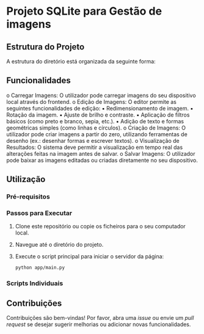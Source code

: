 # Projeto SQLite para Gestão de imagens


## Estrutura do Projeto

A estrutura do diretório está organizada da seguinte forma:


## Funcionalidades

o Carregar Imagens: O utilizador pode carregar imagens do seu dispositivo local através do
frontend.
o Edição de Imagens: O editor permite as seguintes funcionalidades de edição:
▪ Redimensionamento de imagem.
▪ Rotação da imagem.
▪ Ajuste de brilho e contraste.
▪ Aplicação de filtros básicos (como preto e branco, sepia, etc.).
▪ Adição de texto e formas geométricas simples (como linhas e círculos).
o Criação de Imagens: O utilizador pode criar imagens a partir do zero, utilizando ferramentas
de desenho (ex.: desenhar formas e escrever textos).
o Visualização de Resultados: O sistema deve permitir a visualização em tempo real das alterações
feitas na imagem antes de salvar.
o Salvar Imagens: O utilizador pode baixar as imagens editadas ou criadas diretamente no seu
dispositivo.

## Utilização

### Pré-requisitos


### Passos para Executar

1. Clone este repositório ou copie os ficheiros para o seu computador local.
2. Navegue até o diretório do projeto.
3. Execute o script principal para iniciar o servidor da página:

   ```bash
   python app/main.py
   ```

### Scripts Individuais


## Contribuições

Contribuições são bem-vindas! Por favor, abra uma *issue* ou envie um *pull request* se desejar sugerir melhorias ou adicionar novas funcionalidades.
